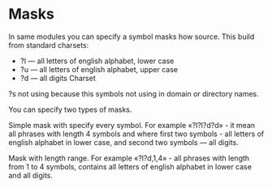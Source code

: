 # Masks

In same modules you can specify a symbol masks how source. This build from standard charsets:

* ?l — all letters of english alphabet, lower case 
* ?u — all letters of english alphabet, upper case 
* ?d — all digits Charset 

?s not using because this symbols not using in domain or directory names.

You can specify two types of masks.

Simple mask with specify every symbol. For example «?l?l?d?d» - it mean all phrases with length 4 symbols and where first two symbols - all letters of english alphabet in lower case, and second two symbols — all digits. 

Mask with length range. For example «?l?d,1,4» - all phrases with length from 1 to 4 symbols, contains all letters of english alphabet in lower case and all digits.

